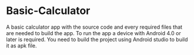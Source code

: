 # Basic-Calculator
A basic calculator app with the source code and every required files that are needed to build the app. 
To run the app a device with Android 4.0 or later is required. 
You need to build the project using Android studio to build it as apk file. 
